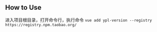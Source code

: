 #

## How to Use
进入项目根目录，打开命令行，执行命令
`vue add ypl-version --registry https://registry.npm.taobao.org/`
